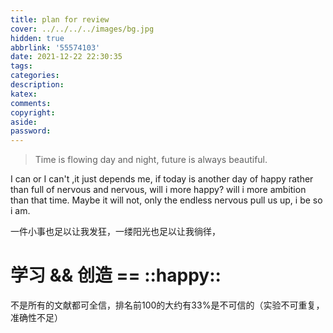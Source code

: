 ```yaml
---
title: plan for review
cover: ../../../../images/bg.jpg
hidden: true
abbrlink: '55574103'
date: 2021-12-22 22:30:35
tags:
categories:
description:
katex:
comments:
copyright:
aside:
password:
---
```


> Time is flowing day and night, future is always beautiful.

I can or I can't ,it just depends me, if today is another day of happy rather than full of nervous and nervous, will i more happy? will i more ambition than that time. Maybe it will not, only the endless nervous pull us up, i be so i am.

一件小事也足以让我发狂，一缕阳光也足以让我徜徉，

# 学习 && 创造 == ::happy::

不是所有的文献都可全信，排名前100的大约有33%是不可信的（实验不可重复，准确性不足）
